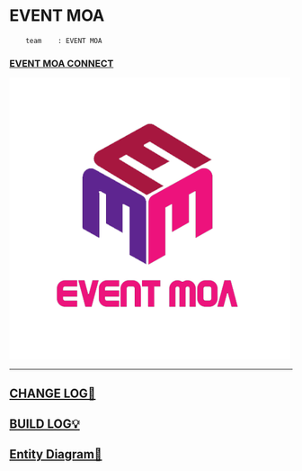 # EVENT MOA

```
	team 	: EVENT MOA
```



### [EVENT MOA CONNECT ](http://event-moa.kro.kr)

![bg](https://github.com/Eight-Corner/eventMoa/blob/master/logo%20design/event-logo.png)

---



## [CHANGE LOG📝](CHANGELOG.md)

## [BUILD LOG💡](buildLog.md)

## [Entity Diagram🔑](ERD.md)

